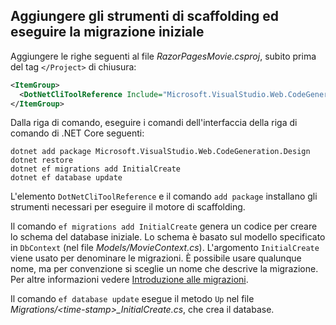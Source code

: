 <a name="cli"></a>

## <a name="add-scaffold-tooling-and-perform-initial-migration"></a>Aggiungere gli strumenti di scaffolding ed eseguire la migrazione iniziale

Aggiungere le righe seguenti al file *RazorPagesMovie.csproj*, subito prima del tag `</Project>` di chiusura:

```xml
<ItemGroup>
  <DotNetCliToolReference Include="Microsoft.VisualStudio.Web.CodeGeneration.Tools" Version="2.1.0-preview1-final"/>
</ItemGroup>
```
  
Dalla riga di comando, eseguire i comandi dell'interfaccia della riga di comando di .NET Core seguenti:

```console
dotnet add package Microsoft.VisualStudio.Web.CodeGeneration.Design
dotnet restore
dotnet ef migrations add InitialCreate
dotnet ef database update
```

L'elemento `DotNetCliToolReference` e il comando `add package` installano gli strumenti necessari per eseguire il motore di scaffolding.

Il comando `ef migrations add InitialCreate` genera un codice per creare lo schema del database iniziale. Lo schema è basato sul modello specificato in `DbContext` (nel file *Models/MovieContext.cs*). L'argomento `InitialCreate` viene usato per denominare le migrazioni. È possibile usare qualunque nome, ma per convenzione si sceglie un nome che descrive la migrazione. Per altre informazioni vedere [Introduzione alle migrazioni](xref:data/ef-mvc/migrations#introduction-to-migrations).

Il comando `ef database update` esegue il metodo `Up` nel file *Migrations/\<time-stamp>_InitialCreate.cs*, che crea il database.
